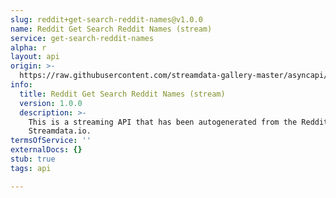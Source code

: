 ```yaml
---
slug: reddit+get-search-reddit-names@v1.0.0
name: Reddit Get Search Reddit Names (stream)
service: get-search-reddit-names
alpha: r
layout: api
origin: >-
  https://raw.githubusercontent.com/streamdata-gallery-master/asyncapi/master/_listings/reddit/reddit-get-search-reddit-names-stream-async.md
info:
  title: Reddit Get Search Reddit Names (stream)
  version: 1.0.0
  description: >-
    This is a streaming API that has been autogenerated from the Reddit using
    Streamdata.io.
termsOfService: ''
externalDocs: {}
stub: true
tags: api

---
```

